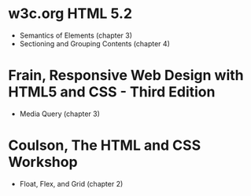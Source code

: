 # w3c.org HTML 5.2
- Semantics of Elements (chapter 3)
- Sectioning and Grouping Contents (chapter 4)

# Frain, Responsive Web Design with HTML5 and CSS - Third Edition
- Media Query (chapter 3)

# Coulson, The HTML and CSS Workshop
- Float, Flex, and Grid (chapter 2)
